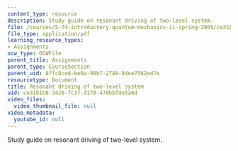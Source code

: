 ```yaml
---
content_type: resource
description: Study guide on resonant driving of two-level system.
file: /courses/5-74-introductory-quantum-mechanics-ii-spring-2009/ce31b1b83428fc373170470bbf4e5a6d_MIT5_74s09_study01.pdf
file_type: application/pdf
learning_resource_types:
- Assignments
ocw_type: OCWFile
parent_title: Assignments
parent_type: CourseSection
parent_uid: 8ffc8ced-be0a-98b7-2788-84ee7562ed7e
resourcetype: Document
title: Resonant driving of two-level system
uid: ce31b1b8-3428-fc37-3170-470bbf4e5a6d
video_files:
  video_thumbnail_file: null
video_metadata:
  youtube_id: null
---
```

Study guide on resonant driving of two-level system.